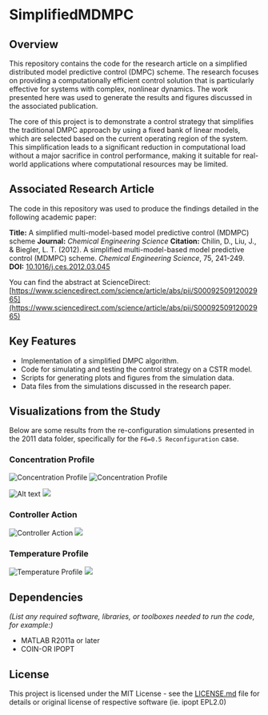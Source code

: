 # SimplifiedMDMPC

## Overview

This repository contains the code for the research article on a simplified
distributed model predictive control (DMPC) scheme. The research focuses on
providing a computationally efficient control solution that is particularly
effective for systems with complex, nonlinear dynamics. The work presented here
was used to generate the results and figures discussed in the associated
publication.

The core of this project is to demonstrate a control strategy that simplifies
the traditional DMPC approach by using a fixed bank of linear models, which are
selected based on the current operating region of the system. This
simplification leads to a significant reduction in computational load without a
major sacrifice in control performance, making it suitable for real-world
applications where computational resources may be limited.

## Associated Research Article

The code in this repository was used to produce the findings detailed in the
following academic paper:

**Title:** A simplified multi-model-based model predictive control (MDMPC)
scheme **Journal:** _Chemical Engineering Science_ **Citation:** Chilin, D.,
Liu, J., & Biegler, L. T. (2012). A simplified multi-model-based model
predictive control (MDMPC) scheme. _Chemical Engineering Science_, 75, 241-249.
**DOI:** [10.1016/j.ces.2012.03.045](https://doi.org/10.1016/j.ces.2012.03.045)

You can find the abstract at ScienceDirect:
[https://www.sciencedirect.com/science/article/abs/pii/S0009250912002965](https://www.sciencedirect.com/science/article/abs/pii/S0009250912002965)

## Key Features

- Implementation of a simplified DMPC algorithm.
- Code for simulating and testing the control strategy on a CSTR model.
- Scripts for generating plots and figures from the simulation data.
- Data files from the simulations discussed in the research paper.

## Visualizations from the Study

Below are some results from the re-configuration simulations presented in the
2011 data folder, specifically for the `F6=0.5 Reconfiguration` case.

### Concentration Profile

![Concentration Profile](./data/2011/F6_0.5_Reconfiguration/Concentration.svg)
![Concentration Profile](./data/2011/F6_0.5_Reconfiguration/Concentration.svg)

![Alt text](./data/2011/F6_0.5_Reconfiguration/Concentration.svg)
<img src="./data/2011/F6_0.5_Reconfiguration/Concentration.svg">

### Controller Action

![Controller Action](https://raw.github.com/davidchilin/SimplifiedMDMPC/refs/heads/master/data/2011/F6_0.5_Reconfiguration/Controller.svg?sanitize=true)
<img src="https://raw.github.com/davidchilin/SimplifiedMDMPC/refs/heads/master/data/2011/F6_0.5_Reconfiguration/Controller.svg?sanitize=true">

### Temperature Profile

![Temperature Profile]("https://rawgithub.com/davidchilin/SimplifiedMDMPC/refs/heads/master/data/2011/F6_0.5_Reconfiguration/Temperature.svg")
<img src="https://rawgithub.com/davidchilin/SimplifiedMDMPC/refs/heads/master/data/2011/F6_0.5_Reconfiguration/Temperature.svg">

## Dependencies

_(List any required software, libraries, or toolboxes needed to run the code,
for example:)_

- MATLAB R2011a or later
- COIN-OR IPOPT

## License

This project is licensed under the MIT License - see the
[LICENSE.md](LICENSE.md) file for details or original license of respective
software (ie. ipopt EPL2.0)
